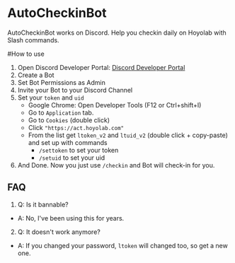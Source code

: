 # AutoCheckinBot

AutoCheckinBot works on Discord.
Help you checkin daily on Hoyolab with Slash commands.

#How to use

1. Open Discord Developer Portal: [Discord Developer Portal](https://discord.com/developers/)
2. Create a Bot
3. Set Bot Permissions as Admin
4. Invite your Bot to your Discord Channel
5. Set your `token` and `uid`
    - Google Chrome: Open Developer Tools (F12 or Ctrl+shift+I)
    - Go to `Application` tab.
    - Go to `Cookies` (double click)
    - Click `"https://act.hoyolab.com"`
    - From the list get `ltoken_v2` and `ltuid_v2` (double click + copy-paste)
      and set up with commands
       - `/settoken` to set your token
       - `/setuid` to set your uid
6. And Done.
Now you just use `/checkin` and Bot will check-in for you.

## FAQ
1. Q: Is it bannable?
- A: No, I've been using this for years.

2. Q: It doesn't work anymore?
- A: If you changed your password, `ltoken` will changed too, so get a new one.
